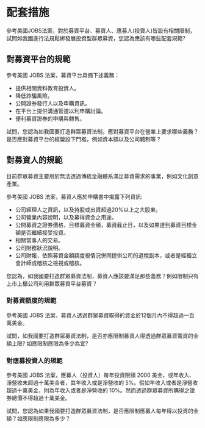 # 配套措施

參考美國JOBS法案，對於募資平台、募資人、應募人(投資人)皆設有相關限制，試問如我國進行法規鬆綁發展投資型群眾募資，您認為應該有哪些配套規範?

## 對募資平台的規範

參考美國 JOBS 法案，募資平台具備下述義務：

* 提供相關資料教育投資人。
* 降低詐騙風險。
* 公開證券發行人以及申購資訊。
* 在平台上提供溝通管道以利申購討論。
* 便利募資證券的申購與轉售。

試問，您認為如我國要打造群眾募資法制，應對募資平台在營業上要求哪些義務？是否應對募資平台的經營設下門檻，例如資本額以及公司體制等？


## 對募資人的規範

目前群眾募資主要用於無法透過傳統金融體系滿足募資需求的事業，例如文化創意產業。

參考美國 JOBS 法案，募資人應於申購書中揭露下列資訊:
* 公司經理人之資訊，以及持股或出資超過20%以上之大股東。
* 公司營業內容說明，以及募得資金之用途。
* 公開募資之證券價格，目標募資金額，募資截止日，以及如果達到募資目標金額是否繼續接受投資。
* 相關當事人的交易。
* 公司財務狀況說明。
* 公司財報，依照募資金額額度視情況併同提供公司的退稅副本，或者是經獨立會計師或稽核之檢視或稽核。


您認為，如我國要打造群眾募資法制，募資人應該要滿足那些義務？例如限制只有上市上櫃公司利用群眾募資平台募資？

### 對募資額度的規範

參考美國 JOBS 法案，募資人透過群眾募資取得的資金於12個月內不得超過一百萬美金。

試問，如我國要打造群眾募資法制，是否亦應限制募資人得透過群眾募資籌資的金額上限? 如應限制應限為多少為宜?

### 對應募投資人的規範

參考美國 JOBS 法案，應募人（投資人）每年投資限額 2000 美金，或年收入、淨營收未超過十萬美金者，其年收入或是淨營收的 5%。假如年收入或者是淨營收超過十萬美金，則為年收入或者是淨營收的 10%。然而透過群眾募資所購得之證券總價不得超過十萬美金。

試問，您認為如果我國要打造群眾募資法制，是否應限制應募人每年得以投資的金額？如應限制應限為多少？



